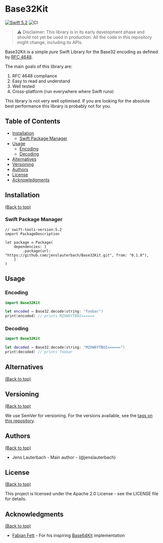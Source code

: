 # Base32Kit

[![Swift 5.2](https://img.shields.io/badge/Swift-5.2-orange.svg)](https://swift.org)
![CI](https://github.com/jenslauterbach/Base32Kit/workflows/Build%20and%20Test/badge.svg)

> :warning: Disclaimer: This library is in its early development phase and should not yet be used in production. All the code in this repository might change, including its APIs.

Base32Kit is a simple _pure_ Swift Library for the Base32 encoding as defined by [RFC 4648](https://tools.ietf.org/html/rfc4648).

The main goals of this library are:

1. RFC 4648 compliance
2. Easy to read and understand
3. Well tested
4. Cross-platform (run everywhere where Swift runs)

This library is not very well optimised. If you are looking for the absolute best performance this library is probably not for you.

## Table of Contents

- [Installation](#installation)
  - [Swift Package Manager](#swift-package-manager)
- [Usage](#usage)
  - [Encoding](#encoding)
  - [Decoding](#decoding)
- [Alternatives](#alternatives)
- [Versioning](#versioning)
- [Authors](#authors)
- [License](#license)
- [Acknowledgments](#acknowledgments)

## Installation

[(Back to top)](#table-of-contents)

### Swift Package Manager

```
// swift-tools-version:5.2
import PackageDescription

let package = Package(
    dependencies: [
        .package(url: "https://github.com/jenslauterbach/Base32Kit.git", from: "0.1.0"),
    ]
)
```

## Usage

### Encoding

```Swift
import Base32Kit

let encoded = Base32.decode(string: "foobar")
print(encoded) // prints MZXW6YTBOI======
```

### Decoding

```Swift
import Base32Kit

let decoded = Base32.decode(string: "MZXW6YTBOI======")
print(decoded) // prints foobar
```

## Alternatives

[(Back to top)](#table-of-contents)

## Versioning

[(Back to top)](#table-of-contents)

We use SemVer for versioning. For the versions available, see the [tags on this repository]().

## Authors

[(Back to top)](#table-of-contents)

* Jens Lauterbach - Main author - (@jenslauterbach)

## License

[(Back to top)](#table-of-contents)

This project is licensed under the Apache 2.0 License - see the LICENSE file for details.

## Acknowledgments

[(Back to top)](#table-of-contents)

* [Fabian Fett](https://github.com/fabianfett) - For his inspiring [Base64Kit](https://github.com/fabianfett/swift-base64-kit) implementation
